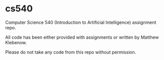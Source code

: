 cs540
=====

Computer Science 540 (Introduction to Artificial Intelligence) assignment repo.

All code has been either provided with assignments or written by Matthew Klebenow.

Please do not take any code from this repo without permission.
